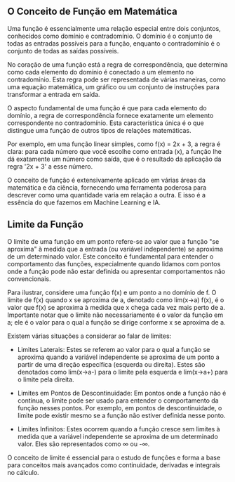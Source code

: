 ## O Conceito de Função em Matemática

Uma função é essencialmente uma relação especial entre dois conjuntos, conhecidos como domínio e contradomínio. O domínio é o conjunto de todas as entradas possíveis para a função, enquanto o contradomínio é o conjunto de todas as saídas possíveis.

No coração de uma função está a regra de correspondência, que determina como cada elemento do domínio é conectado a um elemento no contradomínio. Esta regra pode ser representada de várias maneiras, como uma equação matemática, um gráfico ou um conjunto de instruções para transformar a entrada em saída.

O aspecto fundamental de uma função é que para cada elemento do domínio, a regra de correspondência fornece exatamente um elemento correspondente no contradomínio. Esta característica única é o que distingue uma função de outros tipos de relações matemáticas.

Por exemplo, em uma função linear simples, como f(x) = 2x + 3, a regra é clara: para cada número que você escolhe como entrada (x), a função lhe dá exatamente um número como saída, que é o resultado da aplicação da regra '2x + 3' a esse número.

O conceito de função é extensivamente aplicado em várias áreas da matemática e da ciência, fornecendo uma ferramenta poderosa para descrever como uma quantidade varia em relação a outra. E isso é a essência do que fazemos em Machine Learning e IA.

## Limite da Função

O limite de uma função em um ponto refere-se ao valor que a função "se aproxima" à medida que a entrada (ou variável independente) se aproxima de um determinado valor. Este conceito é fundamental para entender o comportamento das funções, especialmente quando lidamos com pontos onde a função pode não estar definida ou apresentar comportamentos não convencionais.

Para ilustrar, considere uma função f(x) e um ponto a no domínio de f. O limite de f(x) quando x se aproxima de a, denotado como lim(x→a) f(x), é o valor que f(x) se aproxima à medida que x chega cada vez mais perto de a. Importante notar que o limite não necessariamente é o valor da função em a; ele é o valor para o qual a função se dirige conforme x se aproxima de a.

Existem várias situações a considerar ao falar de limites:

- Limites Laterais: Estes se referem ao valor para o qual a função se aproxima quando a variável independente se aproxima de um ponto a partir de uma direção específica (esquerda ou direita). Estes são denotados como lim(x→a-) para o limite pela esquerda e lim(x→a+) para o limite pela direita.

- Limites em Pontos de Descontinuidade: Em pontos onde a função não é contínua, o limite pode ser usado para entender o comportamento da função nesses pontos. Por exemplo, em pontos de descontinuidade, o limite pode existir mesmo se a função não estiver definida nesse ponto.

- Limites Infinitos: Estes ocorrem quando a função cresce sem limites à medida que a variável independente se aproxima de um determinado valor. Eles são representados como ∞ ou -∞.

O conceito de limite é essencial para o estudo de funções e forma a base para conceitos mais avançados como continuidade, derivadas e integrais no cálculo.